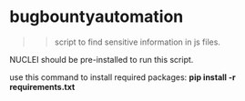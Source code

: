 # bugbountyautomation
>>script to find sensitive information in js files.

NUCLEI should be pre-installed to run this script.

use this command to install required packages: 
**pip install -r requirements.txt**

